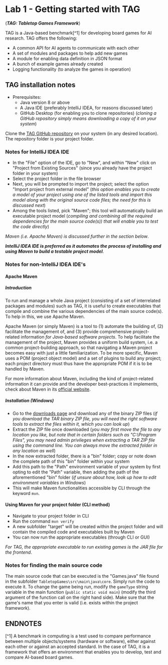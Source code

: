 # Lab 1 - Getting started with TAG
(_**TAG: Tabletop Games Framework**_)

TAG is a Java-based benchmark[^1] for developing board games for AI research. TAG offers the following:

- A common API for AI agents to communicate with each other
- A set of modules and packages to help add new games
- A module for enabling data definition in JSON format
- A bunch of example games already created
- Logging functionality (to analyze the games in operation)

## TAG installation notes

- Prerequisites:
	- Java version 8 or above
	- A Java IDE (preferably IntelliJ IDEA, for reasons discussed later)
	- GitHub Desktop (for enabling you to clone repositories) (_cloning a GitHub repository simply means downloading a copy of it on your system_)

Clone the [TAG GitHub repository](https://github.com/GAIGResearch/TabletopGames) on your system (in any desired location). The repository folder is your project folder.

### Notes for IntelliJ IDEA IDE

- In the "File" option of the IDE, go to "New", and within "New" click on "Project from Existing Sources" (since you already have the project folder in your system)
- Select the project folder in the file browser
- Next, you will be prompted to import the project; select the option "Import project from external model" (_this option enables you to create a model of your project using one of the listed tools and import this model along with the original source code files; the need for this is discussed next_)
- Among the tools listed, pick "Maven"; this tool will automatically build an executable project model (_compiling and combining all the required dependencies for the main source code(s)) that will enable you to test the code directly_)

_Maven (i.e. Apache Maven) is discussed further in the section below_.

**_IntelliJ IDEA IDE is preferred as it automates the process of installing and using Maven to build a testable project model_**.

### Notes for non-IntelliJ IDEA IDE's
#### Apache Maven
##### Introduction
To run and manage a whole Java project (consisting of a set of interrelated packages and modules) such as TAG, it is useful to create executables that compile and combine the various dependencies of the main source code(s). To help in this, we use Apache Maven.

Apache Maven (or simply Maven) is a tool to (1) automate the building of, (2) facilitate the management of, and (3) provide comprehensive project-related information _for Java-based software projects_. To help facilitate the management of the project, Maven provides a uniform build system, i.e. a common project-building approach, so that navigating a Maven project becomes easy with just a little familiarization. To be more specific, Maven uses a POM (project object model) and a set of plugins to build any project; each project directory must thus have the appropriate POM if it is to be handled by Maven.

For more information about Maven, including the kind of project-related information it can provide and the developer best-practices it implements, check about Maven in its [official website](https://maven.apache.org/what-is-maven.html).

##### Installation (Windows)

- Go to the [downloads page](https://maven.apache.org/download.cgi) and download any of the binary ZIP files (_if you download the TAR binary ZIP file, you will need the right software tools to extract the files within it, which you can look up_)
- Extract the ZIP file once downloaded (_you may first move the file to any location you like, but note that in certain folders such as "C:\Program Files", you may need admin privileges when extracting a TAR ZIP file using the command line. You can always move the extracted folder in any location as well_)
- In the now extracted folder, there is a "bin" folder; copy or note down the complete path of this "bin" folder within your system
- Add this path to the "Path" environment variable of your system by first opting to edit the "Path" variable, then adding the path of the aforementioned "bin" folder (_if unsure about how, look up how to edit environment variables in Windows_)
- This will make Maven functionalities accessible by CLI through the keyword `mvn`.

#### Using Maven for your project folder (CLI method)

- Navigate to your project folder in CLI
- Run the command `mvn verify`
- A new subfolder "target" will be created within the project folder and will contain the compiled code and executables built by Maven
- You can now run the appropriate executables (through CLI or GUI)

_For TAG, the appropriate executable to run existing games is the JAR file for the frontend_.

### Notes for finding the main source code

The main source code that can be executed is the "Games.java" file found in the subfolder `TabletopGames\src\main\java\core`. Simply run the code to execute it. To change the game being run, modify the `gameType` string variable in the main function (`public static void main`) (modify the third argument of the function call on the right hand side). Make sure that the game's name that you enter is valid (i.e. exists within the project framework).

## ENDNOTES

[^1] A benchmark in computing is a test used to compare performance between multiple objects/systems (hardware or software), either against each other or against an accepted standard. In the case of TAG, it is a framework that offers an environment that enables you to develop, test and compare AI-based board games.
